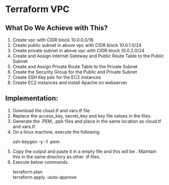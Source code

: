 <h1>Terraform VPC</h1>
<h2>What Do We Achieve with This?</h2>
<ol type="1">
<li>Create vpc with CIDR block 10.0.0.0/16                                        </li>
<li>Create public subnet in above vpc with CIDR block 10.0.1.0/24                 </li>
<li>Create private subnet in above vpc with CIDR block 10.0.2.0/24                </li>
<li>Create and Assign Internet Gateway and Public Route Table to the Public Subnet</li>
<li>Create and Assign Private Route Table to the Private Subnet                   </li>
<li>Create the Security Group for the Public and Private Subnet                   </li>
<li>Create SSH Key pair for the EC2 instances                                     </li>
<li>Create EC2 instances and install Apache on webserver                          </li>
</ol>

<h2>Implementation:</h2>
<ol type="1">
<li>Download the cloud.tf and vars.tf file.                                                                                          </li>
<li>Replace the access_key, secret_key and key file values in the files.                                                             </li>
<li>Generate the .PEM, .ppk files and place in the same location as cloud.tf and vars.tf.                                            </li>
<li>On a linux machine, execute the following                                                                                   </li>
<p>ssh-keygen -y -f .pem</p><li>Copy the output and paste it in a empty file and this will be <Your_Key>. Maintain this in the same directory as other .tf files.</li>
<li>Execute below commands.<p>terraform plan <br />
terraform apply -auto-approve</p>
</ol>
